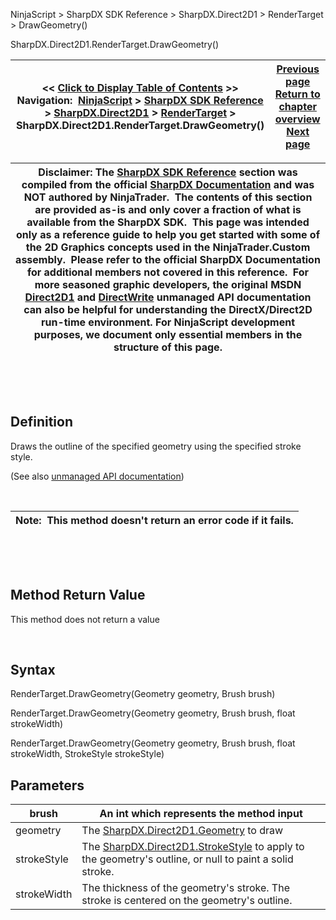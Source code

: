 ﻿


NinjaScript \> SharpDX SDK Reference \> SharpDX.Direct2D1 \> RenderTarget \> DrawGeometry()






















SharpDX.Direct2D1\.RenderTarget.DrawGeometry()







| \<\< [Click to Display Table of Contents](sharpdx_direct2d1_rendertarget_drawgeometry.md) \>\> **Navigation:**     [NinjaScript](ninjascript-1.md) \> [SharpDX SDK Reference](sharpdx_sdk_reference-1.md) \> [SharpDX.Direct2D1](sharpdx_direct2d1-1.md) \> [RenderTarget](sharpdx_direct2d1_rendertarget-1.md) \> SharpDX.Direct2D1\.RenderTarget.DrawGeometry() | [Previous page](sharpdx_direct2d1_rendertarget_drawellipse-1.md) [Return to chapter overview](sharpdx_direct2d1_rendertarget-1.md) [Next page](sharpdx_direct2d1_rendertarget_drawline-1.md) |
| --- | --- |













| Disclaimer: The [SharpDX SDK Reference](sharpdx_sdk_reference-1.md) section was compiled from the official [SharpDX Documentation](http://sharpdx.org/) and was NOT authored by NinjaTrader.  The contents of this section are provided as\-is and only cover a fraction of what is available from the SharpDX SDK.  This page was intended only as a reference guide to help you get started with some of the 2D Graphics concepts used in the NinjaTrader.Custom assembly.  Please refer to the official SharpDX Documentation for additional members not covered in this reference.  For more seasoned graphic developers, the original MSDN [Direct2D1](https://msdn.microsoft.com/en-us/library/windows/desktop/dd370990.aspx) and [DirectWrite](https://msdn.microsoft.com/en-us/library/windows/desktop/dd368038.aspx) unmanaged API documentation can also be helpful for understanding the DirectX/Direct2D run\-time environment. For NinjaScript development purposes, we document only essential members in the structure of this page. |
| --- |



 


 


## Definition


Draws the outline of the specified geometry using the specified stroke style.


(See also [unmanaged API documentation](http://msdn.microsoft.com/en-us/library/dd371890.aspx))


 




| Note:  This method doesn't return an error code if it fails. |
| --- |



 


 


## Method Return Value


This method does not return a value


 


## Syntax


RenderTarget.DrawGeometry(Geometry geometry, Brush brush)  

RenderTarget.DrawGeometry(Geometry geometry, Brush brush, float strokeWidth)  

RenderTarget.DrawGeometry(Geometry geometry, Brush brush, float strokeWidth, StrokeStyle strokeStyle)


## Parameters




| brush | An int which represents the method input |
| --- | --- |
| geometry | The [SharpDX.Direct2D1\.Geometry](sharpdx_direct2d1_pathgeometry-1.md) to draw |
| strokeStyle | The [SharpDX.Direct2D1\.StrokeStyle](sharpdx_direct2d1_strokestyle-1.md) to apply to the geometry's outline, or null to paint a solid stroke. |
| strokeWidth | The thickness of the geometry's stroke. The stroke is centered on the geometry's outline. |









